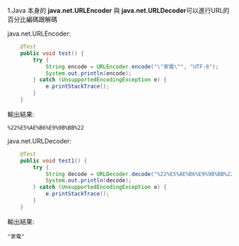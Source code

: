 1.Java 本身的 **java.net.URLEncoder** 與 **java.net.URLDecoder**可以進行URL的百分比編碼跟解碼

java.net.URLEncoder:

```java
    @Test
    public void test() {
        try {
            String encode = URLEncoder.encode("\"家電\"", "UTF-8");
            System.out.println(encode);
        } catch (UnsupportedEncodingException e) {
            e.printStackTrace();
        }
    }
```



輸出結果:

``` 
%22%E5%AE%B6%E9%9B%BB%22
```

java.net.URLDecoder:

```java
    @Test
    public void test1() {
        try {
            String decode = URLDecoder.decode("%22%E5%AE%B6%E9%9B%BB%22", "UTF-8");
            System.out.println(decode);
        } catch (UnsupportedEncodingException e) {
            e.printStackTrace();
        }
    }
```

輸出結果:

```
"家電"
```

